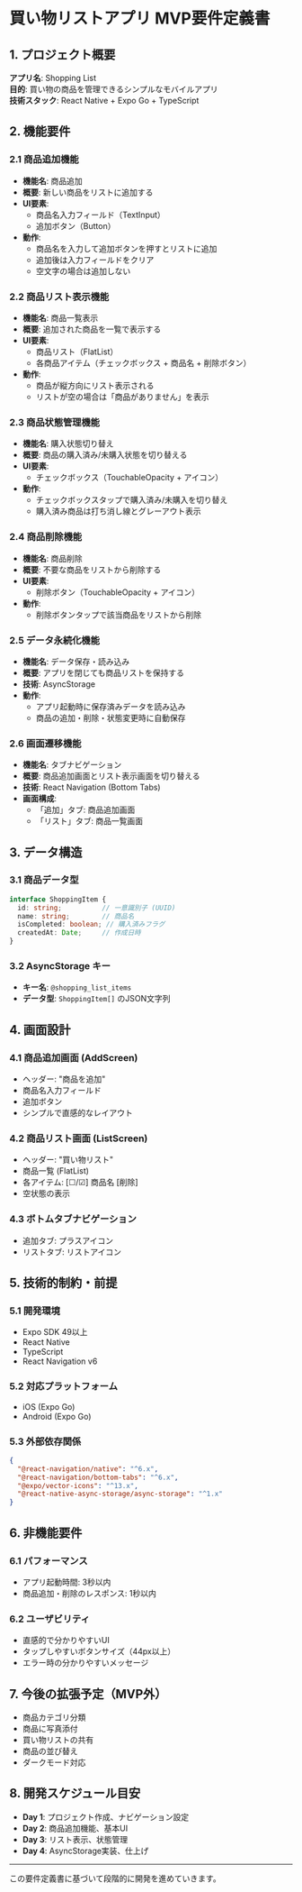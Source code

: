 # 買い物リストアプリ MVP要件定義書

## 1. プロジェクト概要
**アプリ名**: Shopping List  
**目的**: 買い物の商品を管理できるシンプルなモバイルアプリ  
**技術スタック**: React Native + Expo Go + TypeScript

## 2. 機能要件

### 2.1 商品追加機能
- **機能名**: 商品追加
- **概要**: 新しい商品をリストに追加する
- **UI要素**:
  - 商品名入力フィールド（TextInput）
  - 追加ボタン（Button）
- **動作**:
  - 商品名を入力して追加ボタンを押すとリストに追加
  - 追加後は入力フィールドをクリア
  - 空文字の場合は追加しない

### 2.2 商品リスト表示機能
- **機能名**: 商品一覧表示
- **概要**: 追加された商品を一覧で表示する
- **UI要素**:
  - 商品リスト（FlatList）
  - 各商品アイテム（チェックボックス + 商品名 + 削除ボタン）
- **動作**:
  - 商品が縦方向にリスト表示される
  - リストが空の場合は「商品がありません」を表示

### 2.3 商品状態管理機能
- **機能名**: 購入状態切り替え
- **概要**: 商品の購入済み/未購入状態を切り替える
- **UI要素**:
  - チェックボックス（TouchableOpacity + アイコン）
- **動作**:
  - チェックボックスタップで購入済み/未購入を切り替え
  - 購入済み商品は打ち消し線とグレーアウト表示

### 2.4 商品削除機能
- **機能名**: 商品削除
- **概要**: 不要な商品をリストから削除する
- **UI要素**:
  - 削除ボタン（TouchableOpacity + アイコン）
- **動作**:
  - 削除ボタンタップで該当商品をリストから削除

### 2.5 データ永続化機能
- **機能名**: データ保存・読み込み
- **概要**: アプリを閉じても商品リストを保持する
- **技術**: AsyncStorage
- **動作**:
  - アプリ起動時に保存済みデータを読み込み
  - 商品の追加・削除・状態変更時に自動保存

### 2.6 画面遷移機能
- **機能名**: タブナビゲーション
- **概要**: 商品追加画面とリスト表示画面を切り替える
- **技術**: React Navigation (Bottom Tabs)
- **画面構成**:
  - 「追加」タブ: 商品追加画面
  - 「リスト」タブ: 商品一覧画面

## 3. データ構造

### 3.1 商品データ型
```typescript
interface ShoppingItem {
  id: string;          // 一意識別子 (UUID)
  name: string;        // 商品名
  isCompleted: boolean; // 購入済みフラグ
  createdAt: Date;     // 作成日時
}
```

### 3.2 AsyncStorage キー
- **キー名**: `@shopping_list_items`
- **データ型**: `ShoppingItem[]` のJSON文字列

## 4. 画面設計

### 4.1 商品追加画面 (AddScreen)
- ヘッダー: "商品を追加"
- 商品名入力フィールド
- 追加ボタン
- シンプルで直感的なレイアウト

### 4.2 商品リスト画面 (ListScreen)
- ヘッダー: "買い物リスト"
- 商品一覧 (FlatList)
- 各アイテム: [☐/☑] 商品名 [削除]
- 空状態の表示

### 4.3 ボトムタブナビゲーション
- 追加タブ: プラスアイコン
- リストタブ: リストアイコン

## 5. 技術的制約・前提

### 5.1 開発環境
- Expo SDK 49以上
- React Native
- TypeScript
- React Navigation v6

### 5.2 対応プラットフォーム
- iOS (Expo Go)
- Android (Expo Go)

### 5.3 外部依存関係
```json
{
  "@react-navigation/native": "^6.x",
  "@react-navigation/bottom-tabs": "^6.x", 
  "@expo/vector-icons": "^13.x",
  "@react-native-async-storage/async-storage": "^1.x"
}
```

## 6. 非機能要件

### 6.1 パフォーマンス
- アプリ起動時間: 3秒以内
- 商品追加・削除のレスポンス: 1秒以内

### 6.2 ユーザビリティ
- 直感的で分かりやすいUI
- タップしやすいボタンサイズ（44px以上）
- エラー時の分かりやすいメッセージ

## 7. 今後の拡張予定（MVP外）
- 商品カテゴリ分類
- 商品に写真添付
- 買い物リストの共有
- 商品の並び替え
- ダークモード対応

## 8. 開発スケジュール目安
- **Day 1**: プロジェクト作成、ナビゲーション設定
- **Day 2**: 商品追加機能、基本UI
- **Day 3**: リスト表示、状態管理
- **Day 4**: AsyncStorage実装、仕上げ

---
この要件定義書に基づいて段階的に開発を進めていきます。